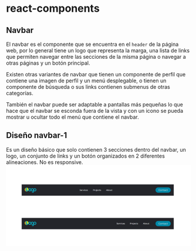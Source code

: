 # react-components

## Navbar

El navbar es el componente que se encuentra en el `header` de la página web, por lo general tiene un logo que representa la marga, una lista de links que permiten navegar entre las secciones de la misma página o navegar a otras páginas y un botón principal.

Existen otras variantes de navbar que tienen un componente de perfil que contiene una imagen de perfil y un menú desplegable, o tienen un componente de búsqueda o sus links contienen submenus de otras categorías.

También el navbar puede ser adaptable a pantallas más pequeñas lo que hace que el navbar se esconda fuera de la vista y con un icono se pueda mostrar u ocultar todo el menú que contiene el navbar.

## Diseño navbar-1

Es un diseño básico que solo contienen 3 secciones dentro del navbar, un logo, un conjunto de links y un botón organizados en 2 diferentes alineaciones. No es responsive.
![Diseño navbar 1](./assets/images/navbar_1.jpg)
